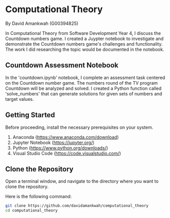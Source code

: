 # Computational Theory

By David Amankwah (G00394825)

In Computational Theory from Software Development Year 4, I discuss the Countdown numbers game. I created a Juypter notebook to investigate and demonstrate the Countdown numbers game's challenges and functionality. The work I did researching the topic would be documented in the notebook.

## Countdown Assessment Notebook
In the 'countdown.ipynb' notebook, I complete an assessment task centered on the Countdown number game. The numbers round of the TV program Countdown will be analyzed and solved. I created a Python function called 'solve_numbers' that can generate solutions for given sets of numbers and target values.


## Getting Started
Before proceeding, install the necessary prerequisites on your system.

1. Anaconda (https://www.anaconda.com/download)
2. Jupyter Notebook (https://jupyter.org/)
3. Python (https://www.python.org/downloads/)
4. Visual Studio Code (https://code.visualstudio.com/)

## Clone the Repository
Open a terminal window, and navigate to the directory where you want to clone the repository.

Here is the following command:
```bash
git clone https://github.com/davidamankwah/computational_theory
cd computational_theory
```